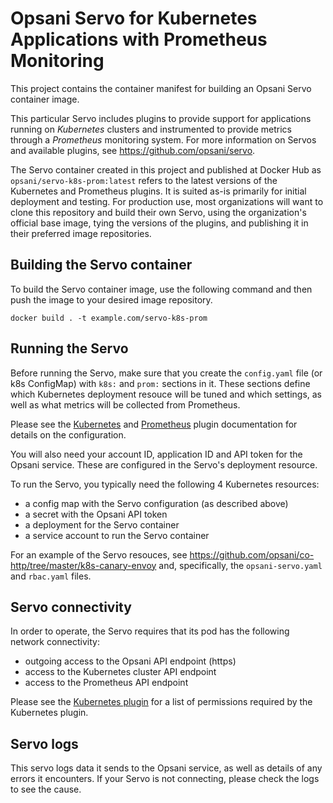 # Opsani Servo for Kubernetes Applications with Prometheus Monitoring

This project contains the container manifest for building an Opsani Servo
container image.

This particular Servo includes plugins to provide support for applications
running on *Kubernetes* clusters and instrumented to provide metrics through a
*Prometheus* monitoring system. For more information on Servos and available plugins,
see https://github.com/opsani/servo.

The Servo container created in this project and published at Docker Hub as `opsani/servo-k8s-prom:latest`
refers to the latest versions of the Kubernetes and Prometheus plugins. It is suited as-is
primarily for initial deployment and testing. For production use, most organizations will want to clone
this repository and build their own Servo, using the organization's official base image,
tying the versions of the plugins, and publishing it in their preferred image repositories.
 

## Building the Servo container

To build the Servo container image, use the following command and then push
the image to your desired image repository.

```
docker build . -t example.com/servo-k8s-prom
```

## Running the Servo

Before running the Servo, make sure that you create the `config.yaml` file (or k8s ConfigMap)
with `k8s:` and `prom:` sections in it. These sections define which Kubernetes deployment
resouce will be tuned and which settings, as well as what metrics will be collected from Prometheus.

Please see the [Kubernetes](https://github.com/opsani/servo-k8s) and [Prometheus](https://github.com/opsani/servo-prom) plugin
documentation for details on the configuration.

You will also need your account ID, application ID and API token for the Opsani service. These are configured in the Servo's deployment resource.

To run the Servo, you typically need the following 4 Kubernetes resources:

* a config map with the Servo configuration (as described above)
* a secret with the Opsani API token
* a deployment for the Servo container
* a service account to run the Servo container 

For an example of the Servo resouces, see https://github.com/opsani/co-http/tree/master/k8s-canary-envoy and, specifically, the `opsani-servo.yaml` and 
`rbac.yaml` files.

## Servo connectivity

In order to operate, the Servo requires that its pod has the following network connectivity:

* outgoing access to the Opsani API endpoint (https)
* access to the Kubernetes cluster API endpoint
* access to the Prometheus API endpoint

Please see the [Kubernetes plugin](https://github.com/opsani/servo-k8s) for a list of permissions required by the Kubernetes plugin.

## Servo logs

This servo logs data it sends to the Opsani service, as well as details of any errors it encounters. If your Servo is not connecting, please check the logs to see the cause.